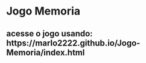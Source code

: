 # Jogo Memoria
<h2> acesse o jogo usando: https://marlo2222.github.io/Jogo-Memoria/index.html </h2>
